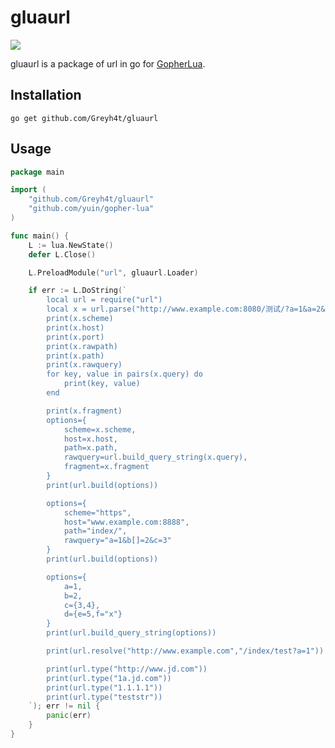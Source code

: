 # gluaurl

[![](https://travis-ci.org/cjoudrey/gluahttp.svg)](https://travis-ci.org/cjoudrey/gluahttp)

gluaurl is a package of url in go for [GopherLua](https://github.com/yuin/gopher-lua).

## Installation

```
go get github.com/Greyh4t/gluaurl
```

## Usage

```go
package main

import (
	"github.com/Greyh4t/gluaurl"
	"github.com/yuin/gopher-lua"
)

func main() {
	L := lua.NewState()
	defer L.Close()

	L.PreloadModule("url", gluaurl.Loader)

	if err := L.DoString(`
		local url = require("url")
		local x = url.parse("http://www.example.com:8080/测试/?a=1&a=2&b=6&e=&c%5B%5D=3&c%5B%5D=4&c%5B%5D=5&d=%E6%B5%8B%E8%AF%95#xxx")
		print(x.scheme)
		print(x.host)
		print(x.port)
		print(x.rawpath)
		print(x.path)
		print(x.rawquery)
		for key, value in pairs(x.query) do
		    print(key, value)
		end

		print(x.fragment)
		options={
			scheme=x.scheme,
			host=x.host,
			path=x.path,
			rawquery=url.build_query_string(x.query),
			fragment=x.fragment
		}
		print(url.build(options))

		options={
			scheme="https",
			host="www.example.com:8888",
			path="index/",
			rawquery="a=1&b[]=2&c=3"
		}
		print(url.build(options))

		options={
			a=1,
			b=2,
			c={3,4},
			d={e=5,f="x"}
		}
		print(url.build_query_string(options))

		print(url.resolve("http://www.example.com","/index/test?a=1"))

		print(url.type("http://www.jd.com"))
		print(url.type("1a.jd.com"))
		print(url.type("1.1.1.1"))
		print(url.type("teststr"))
	`); err != nil {
		panic(err)
	}
}
```
